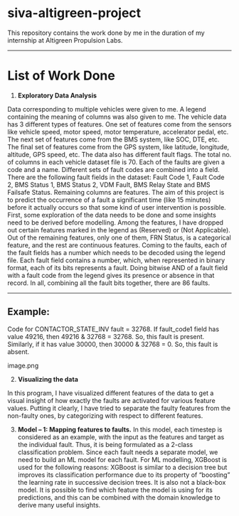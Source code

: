 # siva-altigreen-project

This repository contains the work done by me in the duration of my internship at Altigreen Propulsion Labs.

---

# List of Work Done

1.	**Exploratory Data Analysis**

Data corresponding to multiple vehicles were given to me. A legend containing the meaning of columns was also given to me. The vehicle data has 3 different types of features. One set of features come from the sensors like vehicle speed, motor speed, motor temperature, accelerator pedal, etc. The next set of features come from the BMS system, like SOC, DTE, etc. The final set of features come from the GPS system, like latitude, longitude, altitude, GPS speed, etc. The data also has different fault flags. The total no. of columns in each vehicle dataset file is 70. Each of the faults are given a code and a name. Different sets of fault codes are combined into a field. There are the following fault fields in the dataset: Fault Code 1, Fault Code 2, BMS Status 1, BMS Status 2, VDM Fault, BMS Relay State and BMS Failsafe Status. Remaining columns are features. 
The aim of this project is to predict the occurrence of a fault a significant time (like 15 minutes) before it actually occurs so that some kind of user intervention is possible.
First, some exploration of the data needs to be done and some insights need to be derived before modelling. 
Among the features, I have dropped out certain features marked in the legend as (Reserved) or (Not Applicable). Out of the remaining features, only one of them, FRN Status, is a categorical feature, and the rest are continuous features. Coming to the faults, each of the fault fields has a number which needs to be decoded using the legend file. Each fault field contains a number, which, when represented in binary format, each of its bits represents a fault. Doing bitwise AND of a fault field with a fault code from the legend gives its presence or absence in that record. In all, combining all the fault bits together, there are 86 faults. 

---
## Example:
Code for CONTACTOR_STATE_INV fault = 32768. If fault_code1 field has value 49216, then 49216 & 32768 = 32768. So, this fault is present. Similarly, if it has value 30000, then 30000 & 32768 = 0. So, this fault is absent.

image.png

2. **Visualizing the data**

In this program, I have visualized different features of the data to get a visual insight of how exactly the faults are activated for various feature values. Putting it clearly, I have tried to separate the faulty features from the non-faulty ones, by categorizing with respect to different features.

3.	**Model – 1: Mapping features to faults.**
In this model, each timestep is considered as an example, with the input as the features and target as the individual fault. Thus, it is being formulated as a 2-class classification problem. Since each fault needs a separate model, we need to build an ML model for each fault. For ML modelling, XGBoost is used for the following reasons: XGBoost is similar to a decision tree but improves its classification performance due to its property of “boosting” the learning rate in successive decision trees. It is also not a black-box model. It is possible to find which feature the model is using for its predictions, and this can be combined with the domain knowledge to derive many useful insights.


